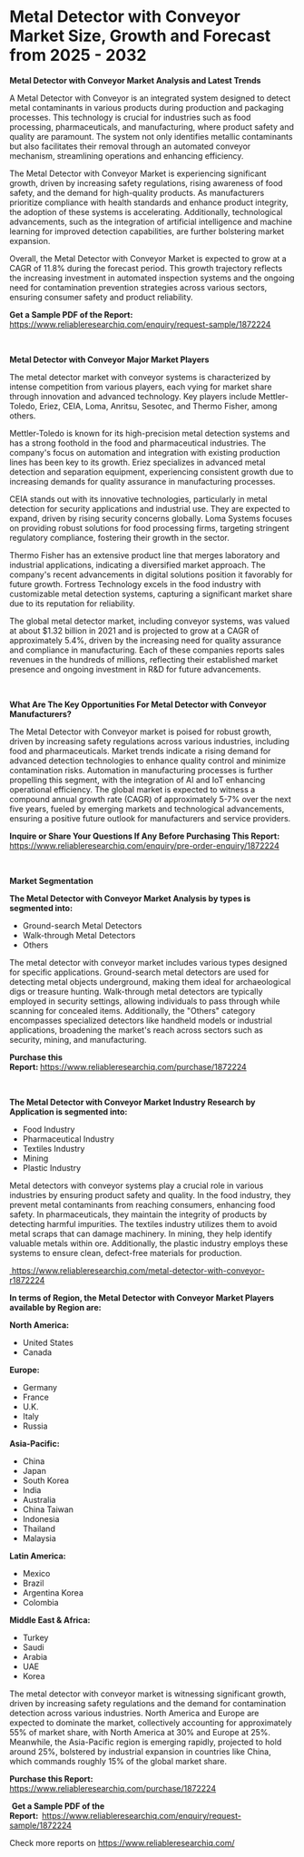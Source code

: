 <p><h1>Metal Detector with Conveyor Market Size, Growth and Forecast from 2025 - 2032</h1></p><p><strong>Metal Detector with Conveyor Market Analysis and Latest Trends</strong></p>
<p><p>A Metal Detector with Conveyor is an integrated system designed to detect metal contaminants in various products during production and packaging processes. This technology is crucial for industries such as food processing, pharmaceuticals, and manufacturing, where product safety and quality are paramount. The system not only identifies metallic contaminants but also facilitates their removal through an automated conveyor mechanism, streamlining operations and enhancing efficiency.</p><p>The Metal Detector with Conveyor Market is experiencing significant growth, driven by increasing safety regulations, rising awareness of food safety, and the demand for high-quality products. As manufacturers prioritize compliance with health standards and enhance product integrity, the adoption of these systems is accelerating. Additionally, technological advancements, such as the integration of artificial intelligence and machine learning for improved detection capabilities, are further bolstering market expansion.</p><p>Overall, the Metal Detector with Conveyor Market is expected to grow at a CAGR of 11.8% during the forecast period. This growth trajectory reflects the increasing investment in automated inspection systems and the ongoing need for contamination prevention strategies across various sectors, ensuring consumer safety and product reliability.</p></p>
<p><strong>Get a Sample PDF of the Report:&nbsp;</strong> <a href="https://www.reliableresearchiq.com/enquiry/request-sample/1872224?utm_campaign=2309&utm_medium=2&utm_source=Github&utm_content=ia&utm_term=16022025&utm_id=metal-detector-with-conveyor">https://www.reliableresearchiq.com/enquiry/request-sample/1872224</a></p>
<p>&nbsp;</p>
<p><strong>Metal Detector with Conveyor Major Market Players</strong></p>
<p><p>The metal detector market with conveyor systems is characterized by intense competition from various players, each vying for market share through innovation and advanced technology. Key players include Mettler-Toledo, Eriez, CEIA, Loma, Anritsu, Sesotec, and Thermo Fisher, among others.</p><p>Mettler-Toledo is known for its high-precision metal detection systems and has a strong foothold in the food and pharmaceutical industries. The company's focus on automation and integration with existing production lines has been key to its growth. Eriez specializes in advanced metal detection and separation equipment, experiencing consistent growth due to increasing demands for quality assurance in manufacturing processes.</p><p>CEIA stands out with its innovative technologies, particularly in metal detection for security applications and industrial use. They are expected to expand, driven by rising security concerns globally. Loma Systems focuses on providing robust solutions for food processing firms, targeting stringent regulatory compliance, fostering their growth in the sector.</p><p>Thermo Fisher has an extensive product line that merges laboratory and industrial applications, indicating a diversified market approach. The company's recent advancements in digital solutions position it favorably for future growth. Fortress Technology excels in the food industry with customizable metal detection systems, capturing a significant market share due to its reputation for reliability.</p><p>The global metal detector market, including conveyor systems, was valued at about $1.32 billion in 2021 and is projected to grow at a CAGR of approximately 5.4%, driven by the increasing need for quality assurance and compliance in manufacturing. Each of these companies reports sales revenues in the hundreds of millions, reflecting their established market presence and ongoing investment in R&D for future advancements.</p></p>
<p>&nbsp;</p>
<p><strong>What Are The Key Opportunities For Metal Detector with Conveyor Manufacturers?</strong></p>
<p><p>The Metal Detector with Conveyor market is poised for robust growth, driven by increasing safety regulations across various industries, including food and pharmaceuticals. Market trends indicate a rising demand for advanced detection technologies to enhance quality control and minimize contamination risks. Automation in manufacturing processes is further propelling this segment, with the integration of AI and IoT enhancing operational efficiency. The global market is expected to witness a compound annual growth rate (CAGR) of approximately 5-7% over the next five years, fueled by emerging markets and technological advancements, ensuring a positive future outlook for manufacturers and service providers.</p></p>
<p><strong>Inquire or Share Your Questions If Any Before Purchasing This Report:</strong> <a href="https://www.reliableresearchiq.com/enquiry/pre-order-enquiry/1872224?utm_campaign=2309&utm_medium=2&utm_source=Github&utm_content=ia&utm_term=16022025&utm_id=metal-detector-with-conveyor">https://www.reliableresearchiq.com/enquiry/pre-order-enquiry/1872224</a></p>
<p>&nbsp;</p>
<p><strong>Market Segmentation</strong></p>
<p><strong>The Metal Detector with Conveyor Market Analysis by types is segmented into:</strong></p>
<p><ul><li>Ground-search Metal Detectors</li><li>Walk-through Metal Detectors</li><li>Others</li></ul></p>
<p><p>The metal detector with conveyor market includes various types designed for specific applications. Ground-search metal detectors are used for detecting metal objects underground, making them ideal for archaeological digs or treasure hunting. Walk-through metal detectors are typically employed in security settings, allowing individuals to pass through while scanning for concealed items. Additionally, the "Others" category encompasses specialized detectors like handheld models or industrial applications, broadening the market's reach across sectors such as security, mining, and manufacturing.</p></p>
<p><strong>Purchase this Report:&nbsp;</strong><a href="https://www.reliableresearchiq.com/purchase/1872224?utm_campaign=2309&utm_medium=2&utm_source=Github&utm_content=ia&utm_term=16022025&utm_id=metal-detector-with-conveyor">https://www.reliableresearchiq.com/purchase/1872224</a></p>
<p>&nbsp;</p>
<p><strong>The Metal Detector with Conveyor Market Industry Research by Application is segmented into:</strong></p>
<p><ul><li>Food Industry</li><li>Pharmaceutical Industry</li><li>Textiles Industry</li><li>Mining</li><li>Plastic Industry</li></ul></p>
<p><p>Metal detectors with conveyor systems play a crucial role in various industries by ensuring product safety and quality. In the food industry, they prevent metal contaminants from reaching consumers, enhancing food safety. In pharmaceuticals, they maintain the integrity of products by detecting harmful impurities. The textiles industry utilizes them to avoid metal scraps that can damage machinery. In mining, they help identify valuable metals within ore. Additionally, the plastic industry employs these systems to ensure clean, defect-free materials for production.</p></p>
<p><a href="https://www.reliableresearchiq.com/metal-detector-with-conveyor-r1872224?utm_campaign=2309&utm_medium=2&utm_source=Github&utm_content=ia&utm_term=16022025&utm_id=metal-detector-with-conveyor">&nbsp;https://www.reliableresearchiq.com/metal-detector-with-conveyor-r1872224</a></p>
<p><strong>In terms of Region, the Metal Detector with Conveyor Market Players available by Region are:</strong></p>
<p>
    <p> <strong> North America: </strong>
        <ul>
            <li>United States</li>
            <li>Canada</li>
        </ul>
        </p> 
    <p> <strong> Europe: </strong>
        <ul>
            <li>Germany</li>
            <li>France</li>
            <li>U.K.</li>
            <li>Italy</li>
            <li>Russia</li>
        </ul>
        </p> 
    <p> <strong> Asia-Pacific: </strong>
        <ul>
            <li>China</li>
            <li>Japan</li>
            <li>South Korea</li>
            <li>India</li>
            <li>Australia</li>
            <li>China Taiwan</li>
            <li>Indonesia</li>
            <li>Thailand</li>
            <li>Malaysia</li>
        </ul>
        </p> 
    <p> <strong> Latin America: </strong>
        <ul>
            <li>Mexico</li>
            <li>Brazil</li>
            <li>Argentina Korea</li>
            <li>Colombia</li>
        </ul>
        </p> 
    <p> <strong> Middle East & Africa: </strong>
        <ul>
            <li>Turkey</li>
            <li>Saudi</li>
            <li>Arabia</li>
            <li>UAE</li>
            <li>Korea</li>
        </ul>
    </p>
    </p>
<p><p>The metal detector with conveyor market is witnessing significant growth, driven by increasing safety regulations and the demand for contamination detection across various industries. North America and Europe are expected to dominate the market, collectively accounting for approximately 55% of market share, with North America at 30% and Europe at 25%. Meanwhile, the Asia-Pacific region is emerging rapidly, projected to hold around 25%, bolstered by industrial expansion in countries like China, which commands roughly 15% of the global market share.</p></p>
<p><strong>Purchase this Report: </strong><a href="https://www.reliableresearchiq.com/purchase/1872224?utm_campaign=2309&utm_medium=2&utm_source=Github&utm_content=ia&utm_term=16022025&utm_id=metal-detector-with-conveyor">https://www.reliableresearchiq.com/purchase/1872224</a></p>
<p>&nbsp;<strong>Get a Sample PDF of the Report:&nbsp;&nbsp;</strong><a href="https://www.reliableresearchiq.com/enquiry/request-sample/1872224?utm_campaign=2309&utm_medium=2&utm_source=Github&utm_content=ia&utm_term=16022025&utm_id=metal-detector-with-conveyor">https://www.reliableresearchiq.com/enquiry/request-sample/1872224</a></p>
<p><strong></strong></p>
<p>Check more reports on <a href="https://www.reliableresearchiq.com/?utm_campaign=2309&utm_medium=2&utm_source=Github&utm_content=ia&utm_term=16022025&utm_id=metal-detector-with-conveyor">https://www.reliableresearchiq.com/</a></p>